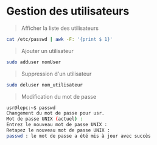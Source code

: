 # Gestion des utilisateurs

> Afficher la liste des utilisateurs
```bash
cat /etc/passwd | awk -F: '{print $ 1}'
```

> Ajouter un utilisateur
```bash
sudo adduser nomUser
```

> Suppression d'un utilisateur
```bash
sudo deluser nom_utilisateur
```
> Modification du mot de passe
```bash
usr@lepc:~$ passwd
Changement du mot de passe pour usr.
Mot de passe UNIX (actuel) :
Entrez le nouveau mot de passe UNIX :
Retapez le nouveau mot de passe UNIX :
passwd : le mot de passe a été mis à jour avec succès
```